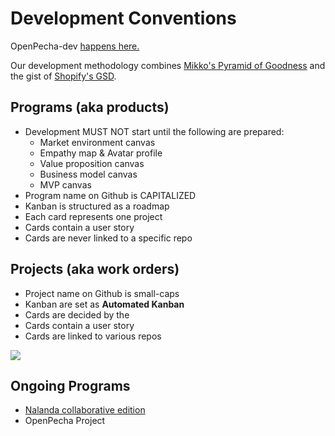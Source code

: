# Development Conventions

OpenPecha-dev [happens here.](https://github.com/orgs/OpenPecha-dev/projects)

Our development methodology combines [Mikko's Pyramid of Goodness](https://medium.com/art-technology/the-pyramid-of-goodness-for-research-and-development-organizations-78ffc28c131f) and the gist of [Shopify's GSD](https://shopify.engineering/running-engineering-program-guide).

## Programs (aka products) 

*   Development MUST NOT start until the following are prepared:
    *   Market environment canvas
    *   Empathy map & Avatar profile
    *   Value proposition canvas
    *   Business model canvas
    *   MVP canvas
*   Program name on Github is CAPITALIZED
*   Kanban is structured as a roadmap
*   Each card represents one project
*   Cards contain a user story
*   Cards are never linked to a specific repo

## Projects (aka work orders)

*   Project name on Github is small-caps
*   Kanban are set as **Automated Kanban**
*   Cards are decided by the 
*   Cards contain a user story
*   Cards are linked to various repos

![](https://user-images.githubusercontent.com/17675331/159492857-c905a84b-772b-4271-85f1-6d44babb62fc.png)

## Ongoing Programs

*   [Nalanda collaborative edition](https://github.com/orgs/OpenPecha-dev/projects/7)
*   OpenPecha Project
